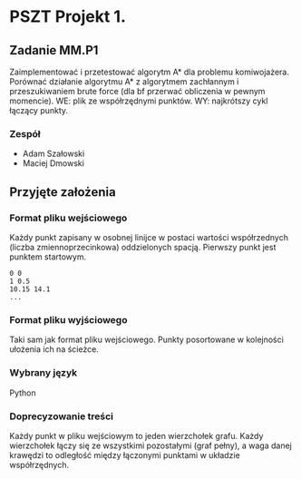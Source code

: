 # PSZT Projekt 1.
## Zadanie MM.P1
Zaimplementować i przetestować algorytm A* dla problemu komiwojażera. Porównać działanie algorytmu A* z algorytmem zachłannym i przeszukiwaniem brute force (dla bf przerwać obliczenia w pewnym momencie). WE: plik ze współrzędnymi punktów. WY: najkrótszy cykl łączący punkty.
### Zespół
- Adam Szałowski
- Maciej Dmowski

## Przyjęte założenia

### Format pliku wejściowego
Każdy punkt zapisany w osobnej linijce w postaci wartości współrzednych (liczba zmiennoprzecinkowa) oddzielonych spacją. Pierwszy punkt jest punktem startowym.
```
0 0
1 0.5
10.15 14.1
...
```

### Format pliku wyjściowego
Taki sam jak format pliku wejściowego. Punkty posortowane w kolejności ułożenia ich na ścieżce.

### Wybrany język
Python

### Doprecyzowanie treści
Każdy punkt w pliku wejściowym to jeden wierzchołek grafu. Każdy wierzchołek łączy się ze wszystkimi pozostałymi (graf pełny), a waga danej krawędzi to odległość między
łączonymi punktami w układzie współrzędnych.
